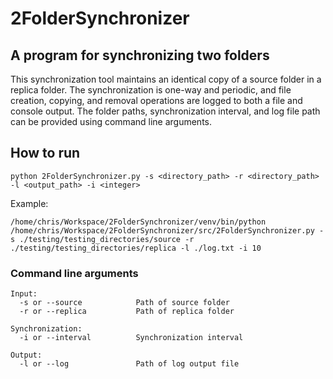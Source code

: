 # 2FolderSynchronizer

## A program for synchronizing two folders

This synchronization tool maintains an identical copy of a source folder in a replica folder. The synchronization is one-way and periodic, and file creation, copying, and removal operations are logged to both a file and console output. The folder paths, synchronization interval, and log file path can be provided using command line arguments. 

## How to run

```
python 2FolderSynchronizer.py -s <directory_path> -r <directory_path> -l <output_path> -i <integer>
```

Example:
```
/home/chris/Workspace/2FolderSynchronizer/venv/bin/python /home/chris/Workspace/2FolderSynchronizer/src/2FolderSynchronizer.py -s ./testing/testing_directories/source -r ./testing/testing_directories/replica -l ./log.txt -i 10 
```

### Command line arguments
```
Input:
  -s or --source            Path of source folder
  -r or --replica           Path of replica folder

Synchronization:
  -i or --interval          Synchronization interval

Output:
  -l or --log               Path of log output file
```

